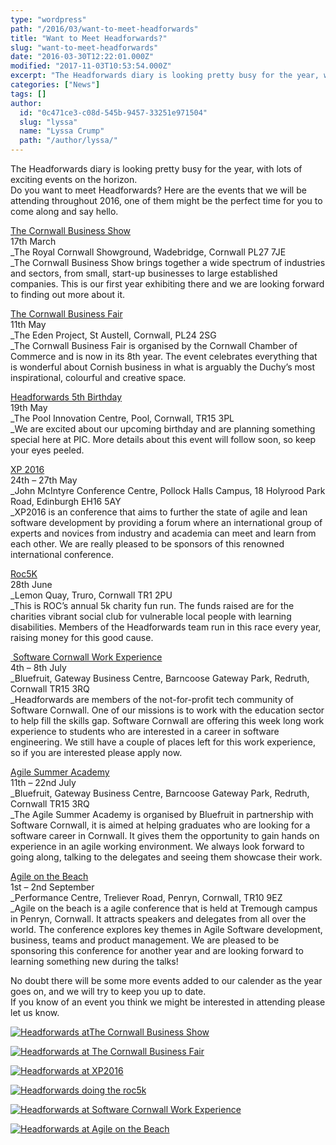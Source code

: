 ```yaml
---
type: "wordpress"
path: "/2016/03/want-to-meet-headforwards"
title: "Want to Meet Headforwards?"
slug: "want-to-meet-headforwards"
date: "2016-03-30T12:22:01.000Z"
modified: "2017-11-03T10:53:54.000Z"
excerpt: "The Headforwards diary is looking pretty busy for the year, with lots of exciting events on the horizon. Do you want to meet Headforwards? Here are the events that we will be attending throughout 2016, one of them might be the perfect time for you to come along and say hello. The Cornwall Business Show 17th \[…\]"
categories: ["News"]
tags: []
author:
  id: "0c471ce3-c08d-545b-9457-33251e971504"
  slug: "lyssa"
  name: "Lyssa Crump"
  path: "/author/lyssa/"
---
```

The Headforwards diary is looking pretty busy for the year, with lots of exciting events on the horizon.  
Do you want to meet Headforwards? Here are the events that we will be attending throughout 2016, one of them might be the perfect time for you to come along and say hello.

[The Cornwall Business Show](http://www.cornwallbusinessshow.co.uk/)  
17th March  
_The Royal Cornwall Showground, Wadebridge, Cornwall PL27 7JE  
_The Cornwall Business Show brings together a wide spectrum of industries and sectors, from small, start-up businesses to large established companies. This is our first year exhibiting there and we are looking forward to finding out more about it.

[The Cornwall Business Fair](http://www.cornwallbusinessfair.co.uk/)  
11th May  
_The Eden Project, St Austell, Cornwall, PL24 2SG  
_The Cornwall Business Fair is organised by the Cornwall Chamber of Commerce and is now in its 8th year. The event celebrates everything that is wonderful about Cornish business in what is arguably the Duchy’s most inspirational, colourful and creative space.

[Headforwards 5th Birthday](https://www.headforwards.com/)  
19th May  
_The Pool Innovation Centre, Pool, Cornwall, TR15 3PL  
_We are excited about our upcoming birthday and are planning something special here at PIC. More details about this event will follow soon, so keep your eyes peeled.

[XP 2016](http://conf.xp2016.org/events/xp-2016-edinburgh/event-summary-bfae67b3644e4052b7b3fbfdc941a4af.aspx)  
24th – 27th May  
_John McIntyre Conference Centre, Pollock Halls Campus, 18 Holyrood Park Road, Edinburgh EH16 5AY  
_XP2016 is an conference that aims to further the state of agile and lean software development by providing a forum where an international group of experts and novices from industry and academia can meet and learn from each other. We are really pleased to be sponsors of this renowned international conference.

[Roc5K](http://www.roc-uk.org/roc5k500)  
28th June  
_Lemon Quay, Truro, Cornwall TR1 2PU  
_This is ROC’s annual 5k charity fun run. The funds raised are for the charities vibrant social club for vulnerable local people with learning disabilities. Members of the Headforwards team run in this race every year, raising money for this good cause.

[ Software Cornwall Work Experience](http://www.softwarecornwall.org/schools-work-experience-2016/)  
4th – 8th July  
_Bluefruit, Gateway Business Centre, Barncoose Gateway Park, Redruth, Cornwall TR15 3RQ  
_Headforwards are members of the not-for-profit tech community of Software Cornwall. One of our missions is to work with the education sector to help fill the skills gap. Software Cornwall are offering this week long work experience to students who are interested in a career in software engineering. We still have a couple of places left for this work experience, so if you are interested please apply now.

[Agile Summer Academy](http://www.softwarecornwall.org/agile-summer-huddle-11th-22nd-july-2016/http://www.softwarecornwall.org/agile-summer-huddle-11th-22nd-july-2016/)  
11th – 22nd July  
_Bluefruit, Gateway Business Centre, Barncoose Gateway Park, Redruth, Cornwall TR15 3RQ  
_The Agile Summer Academy is organised by Bluefruit in partnership with Software Cornwall, it is aimed at helping graduates who are looking for a software career in Cornwall. It gives them the opportunity to gain hands on experience in an agile working environment. We always look forward to going along, talking to the delegates and seeing them showcase their work.

[Agile on the Beach](http://agileonthebeach.com/)  
1st – 2nd September  
_Performance Centre, Treliever Road, Penryn, Cornwall, TR10 9EZ  
_Agile on the beach is a agile conference that is held at Tremough campus in Penryn, Cornwall. It attracts speakers and delegates from all over the world. The conference explores key themes in Agile Software development, business, teams and product management. We are pleased to be sponsoring this conference for another year and are looking forward to learning something new during the talks!

No doubt there will be some more events added to our calender as the year goes on, and we will try to keep you up to date.  
If you know of an event you think we might be interested in attending please let us know.

[![Headforwards atThe Cornwall Business Show ](/wp-content/uploads/2016/03/business-show-logo.png)](/wp-content/uploads/2016/03/business-show-logo.png)

[![Headforwards at The Cornwall Business Fair ](/wp-content/uploads/2016/03/newHeaderLogo-300x122.png)](/wp-content/uploads/2016/03/newHeaderLogo.png)

[![Headforwards at XP2016](/wp-content/uploads/2016/03/XP2016-300x151.jpg)](/wp-content/uploads/2016/03/XP2016.jpg)

[![Headforwards doing the roc5k](/wp-content/uploads/2016/03/logo.png)](/wp-content/uploads/2016/03/logo.png)

[![Headforwards at Software Cornwall Work Experience ](/wp-content/uploads/2016/03/cropped-2015-04-07-15.56.27-e1439802104964.png)](/wp-content/uploads/2016/03/cropped-2015-04-07-15.56.27-e1439802104964.png)

[![Headforwards at Agile on the Beach](/wp-content/uploads/2016/03/agile-on-the-beach-300x68.gif)](/wp-content/uploads/2016/03/agile-on-the-beach.gif)